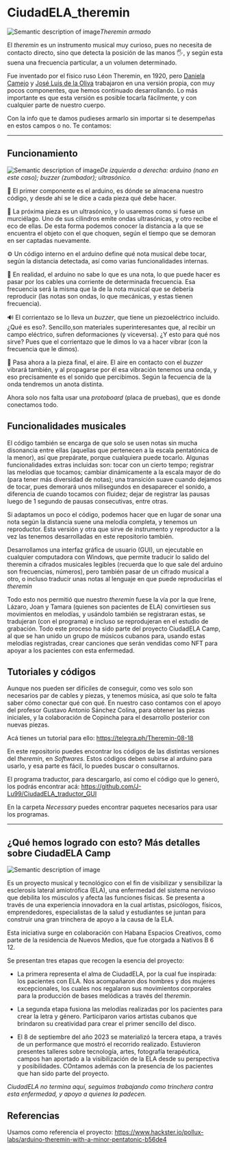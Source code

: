 # CiudadELA_theremin

![Semantic description of image](/source/images/Theremin.JPG)*Theremin armado*

El _theremin_ es un instrumento musical muy curioso, pues no necesita de contacto directo, sino que detecta la posición de las manos 🖐, y según esta suena una frecuencia particular, a un volumen determinado.

Fue inventado por el físico ruso Léon Theremin, en 1920, pero [Daniela Camejo][identifier1] y [José Luis de la Oliva][identifier2] trabajaron en una versión propia, con muy pocos componentes, que hemos continuado desarrollando. Lo más importante es que esta versión es posible tocarla fácilmente, y con cualquier parte de nuestro cuerpo.

Con la info que te damos pudieses armarlo sin importar si te desempeñas en estos campos o no. Te contamos:

----

## Funcionamiento

![Semantic description of image](/source/images/Componentes.jpg)*De izquierda a derecha: arduino (nano en este caso); _buzzer_ (zumbador); ultrasónico.*


🧠 El primer componente es el arduino, es dónde se almacena nuestro código, y desde ahí se le dice a cada pieza qué debe hacer.

🦇 La próxima pieza es un ultrasónico, y lo usaremos como si fuese un murciélago. Uno de sus cilindros emite ondas ultrasónicas, y otro recibe el eco de ellas. De esta forma podemos conocer la distancia a la que se encuentra el objeto con el que choquen, según el tiempo que se demoran en ser captadas nuevamente. 

⚙️ Un código interno en el arduino define qué nota musical debe tocar, según la distancia detectada, así como varias funcionalidades internas.

🔌 En realidad, el arduino no sabe lo que es una nota, lo que puede hacer es pasar por los cables una corriente de determinada frecuencia. Esa frecuencia será la misma que la de la nota musical que se debería reproducir (las notas son ondas, lo que mecánicas, y estas tienen frecuencia).

🔊 El corrientazo se lo lleva un _buzzer_, que tiene un piezoeléctrico incluido. ¿Qué es eso?. Sencillo,son materiales superinteresantes que, al recibir un campo eléctrico, sufren deformaciones (y viceversa). ¿Y esto para qué nos sirve? Pues que el corrientazo que le dimos lo va a hacer vibrar (con la frecuencia que le dimos).

🍃 Pasa ahora a la pieza final, el aire. El aire en contacto con el _buzzer_ vibrará también, y al propagarse por él esa vibración tenemos una onda, y eso precisamente es el sonido que percibimos. Según la fecuencia de la onda tendremos un anota distinta. 

Ahora solo nos falta usar una _protoboard_ (placa de pruebas), que es donde conectamos todo.


## Funcionalidades musicales

El código también se encarga de que solo se usen notas sin mucha disonancia entre ellas (aquellas que pertenecen a la escala pentatónica de la menor), así que prepárate, porque cualquiera puede tocarlo. Algunas funcionalidades extras incluidas son: tocar con un cierto tempo; registrar las melodías que tocamos; cambiar dinámicamente a la escala mayor de do (para tener más diversidad de notas); una transición suave cuando dejamos de tocar, pues demorará unos milisegundos en desaparecer el sonido, a diferencia de cuando tocamos con fluidez; dejar de registrar las pausas luego de 1 segundo de pausas consecutivas, entre otras.

Si adaptamos un poco el código, podemos hacer que en lugar de sonar una nota según la distancia suene una melodía completa, y tenemos un reproductor. Esta versión y otra que sirve de instrumento y reproductor a la vez las tenemos desarrolladas en este repositorio también.

Desarrollamos una interfaz gráfica de usuario (GUI), un ejecutable en cualquier computadora con Windows, que permite traducir lo salido del theremin a cifrados musicales legibles (recuerda que lo que sale del arduino son frecuencias, números), pero también pasar de un cifrado musical a otro, o incluso traducir  unas notas al lenguaje en que puede reproducirlas el _theremin_

Todo esto nos permitió que nuestro _theremin_ fuese la vía por la que Irene, Lázaro, Joan y Tamara (quienes son pacientes de ELA) convirtiesen sus movimientos en melodías, y usándolo también se registraran estas, se tradujeran (con el programa) e incluso se reprodujeran en el estudio de grabación. Todo este proceso ha sido parte del proyecto CiudadELA Camp, al que se han unido un grupo de músicos cubanos para, usando estas melodías registradas, crear canciones que serán vendidas como NFT para apoyar a los pacientes con esta enfermedad.


## Tutoriales y códigos

Aunque nos pueden ser difíciles de conseguir, como ves solo son necesarios par de cables y piezas, y tenemos música, así que solo te falta saber cómo conectar qué con qué. En nuestro caso contamos con el apoyo del profesor Gustavo Antonio Sánchez Colina, para obtener las piezas iniciales, y la colaboración de Copincha para el desarrollo posterior con nuevas piezas.

Acá tienes un tutorial para ello:
<https://telegra.ph/Theremin-08-18>

En este repositorio puedes encontrar los códigos de las distintas versiones del _theremin_, en _Softwares_. Estos códigos deben subirse al arduino para usarlo, y esa parte es fácil, lo puedes buscar o consultarnos.

El programa traductor, para descargarlo, así como el código que lo generó, los podrás encontrar acá:
<https://github.com/J-Lu99/CiudadELA_traductor_GUI>

En la carpeta _Necessary_ puedes encontrar paquetes necesarios para usar los programas.

----

## ¿Qué hemos logrado con esto? Más detalles sobre CiudadELA Camp

![Semantic description of image](/source/images/CiudadELA.jpg)

Es un proyecto musical y tecnológico con el fin de visibilizar y sensibilizar la esclerosis lateral amiotrófica (ELA), una enfermedad del sistema nervioso que debilita los músculos y afecta las funciones físicas. Se presenta a través de una experiencia innovadora en la cual artistas, psicólogos, físicos, emprendedores, especialistas de la salud y estudiantes se juntan para construir una gran trinchera de apoyo a la causa de la ELA. 

Esta iniciativa surge en colaboración con Habana Espacios Creativos, como parte de la residencia de Nuevos Medios, que fue otorgada a Nativos B 6 12. 

Se presentan tres etapas que recogen la esencia del proyecto:

- La primera representa el alma de CiudadELA, por la cual fue inspirada: los pacientes con ELA. Nos acompañaron dos hombres y dos mujeres excepcionales, los cuales nos regalaron sus movimientos corporales para la producción de bases melódicas a través del _theremin_. 

- La segunda etapa fusiona las melodías realizadas por los pacientes para crear la letra y género. Participaron varios artistas cubanos que brindaron su creatividad para crear el primer sencillo del disco. 

- El 8 de septiembre del año 2023 se materializó la tercera etapa, a través de un performance que mostró el recorrido realizado. Estuvieron presentes talleres sobre tecnología, artes, fotografía terapéutica, campos han aportado a la visibilización de la ELA desde su perspectiva y posibilidades. COntamos además con la presencia de los pacientes que han sido parte del proyecto. 

_CiudadELA no termina aquí, seguimos trabajando como trinchera contra esta enfermedad, y apoyo a quienes la padecen._

## Referencias

Usamos como referencia el proyecto:
 <https://www.hackster.io/pollux-labs/arduino-theremin-with-a-minor-pentatonic-b56de4>

<!-- Identifiers-->
[identifier1]: https://www.instagram.com/dumb_stuff_maker/
[identifier2]: https://www.instagram.com/jose.l_delaoliva/


